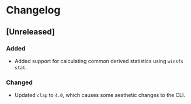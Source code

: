 # Changelog

## [Unreleased]

### Added 

- Added support for calculating common derived statistics using `winsfs stat`.

### Changed

- Updated `clap` to `4.0`, which causes some aesthetic changes to the CLI.
